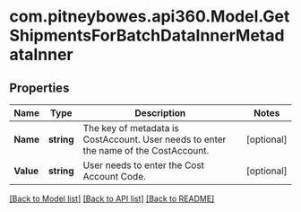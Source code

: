 # com.pitneybowes.api360.Model.GetShipmentsForBatchDataInnerMetadataInner

## Properties

Name | Type | Description | Notes
------------ | ------------- | ------------- | -------------
**Name** | **string** | The key of metadata is CostAccount. User needs to enter the name of the CostAccount. | [optional] 
**Value** | **string** | User needs to enter the Cost Account Code. | [optional] 

[[Back to Model list]](../README.md#documentation-for-models) [[Back to API list]](../README.md#documentation-for-api-endpoints) [[Back to README]](../README.md)

